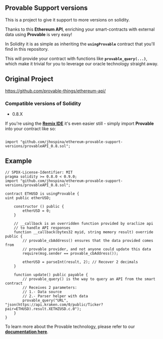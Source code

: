 ## Provable Support versions

This is a project to give it support  to more versions on solidity.

Thanks to this __Ethereum API__, enriching your smart-contracts with external data using __Provable__ is very easy!

In Solidity it is as simple as inheriting the __`usingProvable`__ contract that you'll find in this repository.

This will provide your contract with functions like __`provable_query(...)`__, which make it trivial for you to leverage our oracle technology straight away.

## Original Project
https://github.com/provable-things/ethereum-api/

### Compatible versions of Solidity
* 0.8.X

If you're using the __[Remix IDE](http://remix.ethereum.org)__ it's even easier still - simply import __Provable__ into your contract like so:


```solidity

import "github.com/jhospina/ethereum-provable-support-versions/provableAPI_0.8.sol";

```


## Example
```solidity
// SPDX-License-Identifier: MIT
pragma solidity >= 0.8.0 < 0.9.0;
import "github.com/jhospina/ethereum-provable-support-versions/provableAPI_0.8.sol";

contract ETHUSD is usingProvable {
uint public etherUSD;

    constructor () public {
        etherUSD = 0;
    }

    // __callback is an overridden function provided by oraclize api
    // to handle API responses
    function __callback(bytes32 myid, string memory result) override public {
        // provable_cbAddress() ensures that the data provided comes from
        // provable provider, and not anyone could update this data
        require(msg.sender == provable_cbAddress());

        etherUSD = parseInt(result, 2); // Recover 2 decimals
    }

    function update() public payable {
        // provable_query() is the way to query an API from the smart contract
        // Receives 2 parameters:
        // 1.- Data source
        // 2.- Parser helper with data
        provable_query("URL", "json(https://api.kraken.com/0/public/Ticker?pair=ETHUSD).result.XETHZUSD.c.0");
    }
}
```

To learn more about the Provable technology, please refer to our __[documentation here](https://docs.provable.xyz/)__.
